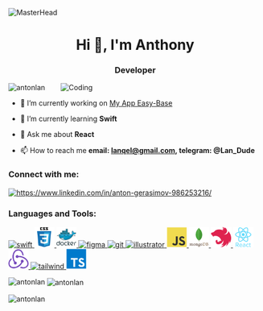 ![MasterHead](https://plopdo.com/wp-content/uploads/2021/10/Web-Development-San-Francisco-1.jpeg)
<h1 align="center">Hi 👋, I'm Anthony</h1>
<h3 align="center">Developer</h3>
<p align="left"> <img align="right" alt="Coding" width="400" src="https://media.giphy.com/media/v1.Y2lkPTc5MGI3NjExOTllNWE0ZWRmYjQxOGYwYTUyNDFhOWI0ZmU1ZTZhYjA5ZjZjMzk0NyZjdD1n/ES9cAJlcxblRESzOH1/giphy.gif" alt="antonlan" /> </p>

<p align="left"> <img src="https://komarev.com/ghpvc/?username=antonlan&label=Profile%20views&color=0e75b6&style=flat" alt="antonlan" /> </p>

- 🔭 I’m currently working on [My App Easy-Base](https://github.com/AntonLan/easy-base_NextJS)

- 🌱 I’m currently learning **Swift**

- 💬 Ask me about **React**

- 📫 How to reach me **email: lanqel@gmail.com, telegram: @Lan_Dude**

<h3 align="left">Connect with me:</h3>
<p align="left">
<a href="https://linkedin.com/in/https://www.linkedin.com/in/anton-gerasimov-986253216/" target="blank"><img align="center" src="https://raw.githubusercontent.com/rahuldkjain/github-profile-readme-generator/master/src/images/icons/Social/linked-in-alt.svg" alt="https://www.linkedin.com/in/anton-gerasimov-986253216/" height="30" width="40" /></a>
</p>

<h3 align="left">Languages and Tools:</h3>
<p align="left"> <a href="https://www.swift.org/" target="_blank" rel="noreferrer"> <img src="https://www.vectorlogo.zone/logos/swift/swift-icon.svg" alt="swift" width="40" height="40"/> </a> <a href="https://www.w3schools.com/css/" target="_blank" rel="noreferrer"> <img src="https://raw.githubusercontent.com/devicons/devicon/master/icons/css3/css3-original-wordmark.svg" alt="css3" width="40" height="40"/> </a> <a href="https://www.docker.com/" target="_blank" rel="noreferrer"> <img src="https://raw.githubusercontent.com/devicons/devicon/master/icons/docker/docker-original-wordmark.svg" alt="docker" width="40" height="40"/> </a> <a href="https://www.figma.com/" target="_blank" rel="noreferrer"> <img src="https://www.vectorlogo.zone/logos/figma/figma-icon.svg" alt="figma" width="40" height="40"/> </a> <a href="https://git-scm.com/" target="_blank" rel="noreferrer"> <img src="https://www.vectorlogo.zone/logos/git-scm/git-scm-icon.svg" alt="git" width="40" height="40"/> </a> <a href="https://www.adobe.com/in/products/illustrator.html" target="_blank" rel="noreferrer"> <img src="https://www.vectorlogo.zone/logos/adobe_illustrator/adobe_illustrator-icon.svg" alt="illustrator" width="40" height="40"/> </a> <a href="https://developer.mozilla.org/en-US/docs/Web/JavaScript" target="_blank" rel="noreferrer"> <img src="https://raw.githubusercontent.com/devicons/devicon/master/icons/javascript/javascript-original.svg" alt="javascript" width="40" height="40"/> </a> <a href="https://www.mongodb.com/" target="_blank" rel="noreferrer"> <img src="https://raw.githubusercontent.com/devicons/devicon/master/icons/mongodb/mongodb-original-wordmark.svg" alt="mongodb" width="40" height="40"/> </a> <a href="https://nestjs.com/" target="_blank" rel="noreferrer"> <img src="https://raw.githubusercontent.com/devicons/devicon/master/icons/nestjs/nestjs-plain.svg" alt="nestjs" width="40" height="40"/> </a> 
<a href="https://reactjs.org/" target="_blank" rel="noreferrer"> <img src="https://raw.githubusercontent.com/devicons/devicon/master/icons/react/react-original-wordmark.svg" alt="react" width="40" height="40"/> </a> <a href="https://redux.js.org" target="_blank" rel="noreferrer"> <img src="https://raw.githubusercontent.com/devicons/devicon/master/icons/redux/redux-original.svg" alt="redux" width="40" height="40"/> </a> <a href="https://tailwindcss.com/" target="_blank" rel="noreferrer"> <img src="https://www.vectorlogo.zone/logos/tailwindcss/tailwindcss-icon.svg" alt="tailwind" width="40" height="40"/> </a> <a href="https://www.typescriptlang.org/" target="_blank" rel="noreferrer"> <img src="https://raw.githubusercontent.com/devicons/devicon/master/icons/typescript/typescript-original.svg" alt="typescript" width="40" height="40"/> </a> </p>

<p><img align="left" src="https://github-readme-stats.vercel.app/api/top-langs/?username=antonlan&layout=compact&theme=dracula" alt="antonlan" /></p>

<p>&nbsp;<img align="center" src="https://github-readme-stats.vercel.app/api?username=antonlan&show_icons=true&theme=dracula" alt="antonlan" /></p>

<p><img align="center" src="https://github-readme-streak-stats.herokuapp.com/?user=antonlan&theme=dracula" alt="antonlan" /></p>
